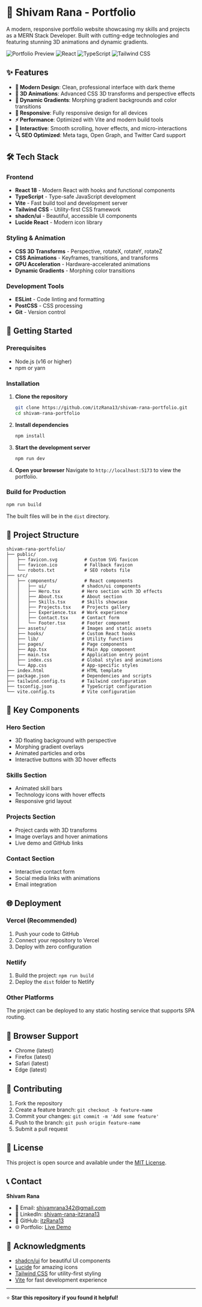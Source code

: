 # 🚀 Shivam Rana - Portfolio

A modern, responsive portfolio website showcasing my skills and projects as a MERN Stack Developer. Built with cutting-edge technologies and featuring stunning 3D animations and dynamic gradients.

![Portfolio Preview](https://img.shields.io/badge/Status-Live-brightgreen)
![React](https://img.shields.io/badge/React-18.0-blue)
![TypeScript](https://img.shields.io/badge/TypeScript-5.0-blue)
![Tailwind CSS](https://img.shields.io/badge/Tailwind_CSS-3.0-38B2AC)

## ✨ Features

- **🎨 Modern Design**: Clean, professional interface with dark theme
- **🌊 3D Animations**: Advanced CSS 3D transforms and perspective effects
- **🌈 Dynamic Gradients**: Morphing gradient backgrounds and color transitions
- **📱 Responsive**: Fully responsive design for all devices
- **⚡ Performance**: Optimized with Vite and modern build tools
- **🎯 Interactive**: Smooth scrolling, hover effects, and micro-interactions
- **🔍 SEO Optimized**: Meta tags, Open Graph, and Twitter Card support

## 🛠️ Tech Stack

### Frontend

- **React 18** - Modern React with hooks and functional components
- **TypeScript** - Type-safe JavaScript development
- **Vite** - Fast build tool and development server
- **Tailwind CSS** - Utility-first CSS framework
- **shadcn/ui** - Beautiful, accessible UI components
- **Lucide React** - Modern icon library

### Styling & Animation

- **CSS 3D Transforms** - Perspective, rotateX, rotateY, rotateZ
- **CSS Animations** - Keyframes, transitions, and transforms
- **GPU Acceleration** - Hardware-accelerated animations
- **Dynamic Gradients** - Morphing color transitions

### Development Tools

- **ESLint** - Code linting and formatting
- **PostCSS** - CSS processing
- **Git** - Version control

## 🚀 Getting Started

### Prerequisites

- Node.js (v16 or higher)
- npm or yarn

### Installation

1. **Clone the repository**

   ```bash
   git clone https://github.com/itzRana13/shivam-rana-portfolio.git
   cd shivam-rana-portfolio
   ```

2. **Install dependencies**

   ```bash
   npm install
   ```

3. **Start the development server**

   ```bash
   npm run dev
   ```

4. **Open your browser**
   Navigate to `http://localhost:5173` to view the portfolio.

### Build for Production

```bash
npm run build
```

The built files will be in the `dist` directory.

## 📁 Project Structure

```
shivam-rana-portfolio/
├── public/
│   ├── favicon.svg          # Custom SVG favicon
│   ├── favicon.ico          # Fallback favicon
│   └── robots.txt           # SEO robots file
├── src/
│   ├── components/          # React components
│   │   ├── ui/             # shadcn/ui components
│   │   ├── Hero.tsx        # Hero section with 3D effects
│   │   ├── About.tsx       # About section
│   │   ├── Skills.tsx      # Skills showcase
│   │   ├── Projects.tsx    # Projects gallery
│   │   ├── Experience.tsx  # Work experience
│   │   ├── Contact.tsx     # Contact form
│   │   └── Footer.tsx      # Footer component
│   ├── assets/             # Images and static assets
│   ├── hooks/              # Custom React hooks
│   ├── lib/                # Utility functions
│   ├── pages/              # Page components
│   ├── App.tsx             # Main App component
│   ├── main.tsx            # Application entry point
│   ├── index.css           # Global styles and animations
│   └── App.css             # App-specific styles
├── index.html              # HTML template
├── package.json            # Dependencies and scripts
├── tailwind.config.ts      # Tailwind configuration
├── tsconfig.json           # TypeScript configuration
└── vite.config.ts          # Vite configuration
```

## 🎨 Key Components

### Hero Section

- 3D floating background with perspective
- Morphing gradient overlays
- Animated particles and orbs
- Interactive buttons with 3D hover effects

### Skills Section

- Animated skill bars
- Technology icons with hover effects
- Responsive grid layout

### Projects Section

- Project cards with 3D transforms
- Image overlays and hover animations
- Live demo and GitHub links

### Contact Section

- Interactive contact form
- Social media links with animations
- Email integration

## 🌐 Deployment

### Vercel (Recommended)

1. Push your code to GitHub
2. Connect your repository to Vercel
3. Deploy with zero configuration

### Netlify

1. Build the project: `npm run build`
2. Deploy the `dist` folder to Netlify

### Other Platforms

The project can be deployed to any static hosting service that supports SPA routing.

## 📱 Browser Support

- Chrome (latest)
- Firefox (latest)
- Safari (latest)
- Edge (latest)

## 🤝 Contributing

1. Fork the repository
2. Create a feature branch: `git checkout -b feature-name`
3. Commit your changes: `git commit -m 'Add some feature'`
4. Push to the branch: `git push origin feature-name`
5. Submit a pull request

## 📄 License

This project is open source and available under the [MIT License](LICENSE).

## 📞 Contact

**Shivam Rana**

- 📧 Email: [shivamrana342@gmail.com](mailto:shivamrana342@gmail.com)
- 💼 LinkedIn: [shivam-rana-itzrana13](https://linkedin.com/in/shivam-rana-itzrana13)
- 🐙 GitHub: [itzRana13](https://github.com/itzRana13)
- 🌐 Portfolio: [Live Demo](https://shivam-mern-showcase-nac280wbm-itzrana13s-projects.vercel.app)

## 🙏 Acknowledgments

- [shadcn/ui](https://ui.shadcn.com/) for beautiful UI components
- [Lucide](https://lucide.dev/) for amazing icons
- [Tailwind CSS](https://tailwindcss.com/) for utility-first styling
- [Vite](https://vitejs.dev/) for fast development experience

---

⭐ **Star this repository if you found it helpful!**
